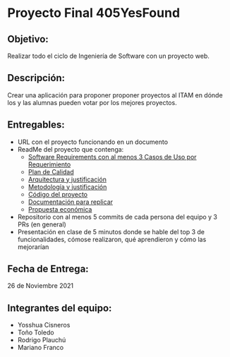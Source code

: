 # Proyecto Final 405YesFound

## Objetivo: 
Realizar todo el ciclo de Ingeniería de Software con un proyecto web.

## Descripción:
Crear una aplicación para proponer proponer proyectos al ITAM en dónde los y las alumnas pueden votar por los mejores proyectos.

## Entregables:
- URL con el proyecto funcionando en un documento 
- ReadMe del proyecto que contenga:
  - [Software Requirements con al menos 3 Casos de Uso por Requerimiento](SRS.md)
  - [Plan de Calidad](PlanDeCalidad.md)
  - [Arquitectura y justificación](JustificaciónArquitectura.md)
  - [Metodología y justificación](JustificaciónMetodología.md)
  - [Código del proyecto]()
  - [Documentación para replicar](DocumentaciónParaReplicar.md)
  - [Propuesta económica]()
- Repositorio con al menos 5 commits de cada persona del equipo y 3 PRs (en general)
- Presentación en clase de 5 minutos donde se hable del top 3 de funcionalidades, cómose realizaron, qué aprendieron y cómo las mejorarían

## Fecha de Entrega:
26 de Noviembre 2021

## Integrantes del equipo:
* Yosshua Cisneros
* Toño Toledo
* Rodrigo Plauchú
* Mariano Franco
